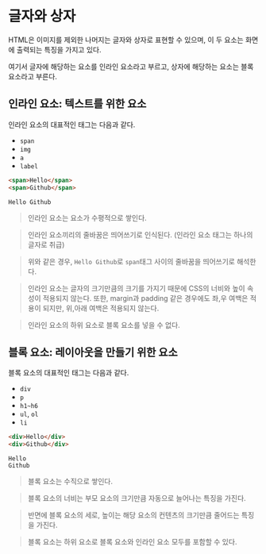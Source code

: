 # 글자와 상자

HTML은 이미지를 제외한 나머지는 글자와 상자로 표현할 수 있으며, 이 두 요소는 화면에 출력되는 특징을 가지고 있다. 

여기서 글자에 해당하는 요소를 인라인 요소라고 부르고, 상자에 해당하는 요소는 블록 요소라고 부른다.

## 인라인 요소: 텍스트를 위한 요소

인라인 요소의 대표적인 태그는 다음과 같다. 

- `span`
- `img`
- `a`
- `label`

```html
<span>Hello</span>
<span>Github</span>
```

```text
Hello Github
```

> 인라인 요소는 요소가 수평적으로 쌓인다.

> 인라인 요소끼리의 줄바꿈은 띄어쓰기로 인식된다. (인라인 요소 태그는 하나의 글자로 취급)

> 위와 같은 경우, `Hello Github`로 `span`태그 사이의 줄바꿈을 띄어쓰기로 해석한다. 

> 인라인 요소는 글자의 크기만큼의 크기를 가지기 때문에 CSS의 너비와 높이 속성이 적용되지 않는다.
> 또한, margin과 padding 같은 경우에도 좌,우 여백은 적용이 되지만, 위,아래 여백은 적용되지 않는다.

> 인라인 요소의 하위 요소로 블록 요소를 넣을 수 없다. 


## 블록 요소: 레이아웃을 만들기 위한 요소

블록 요소의 대표적인 태그는 다음과 같다.

- `div`
- `p`
- `h1~h6`
- `ul`, `ol`
- `li`

```html
<div>Hello</div>
<div>Github</div>
```

```text
Hello
Github
```

> 블록 요소는 수직으로 쌓인다.

> 블록 요소의 너비는 부모 요소의 크기만큼 자동으로 늘어나는 특징을 가진다.

> 반면에 블록 요소의 세로, 높이는 해당 요소의 컨텐츠의 크기만큼 줄어드는 특징을 가진다.

> 블록 요소는 하위 요소로 블록 요소와 인라인 요소 모두를 포함할 수 있다. 

